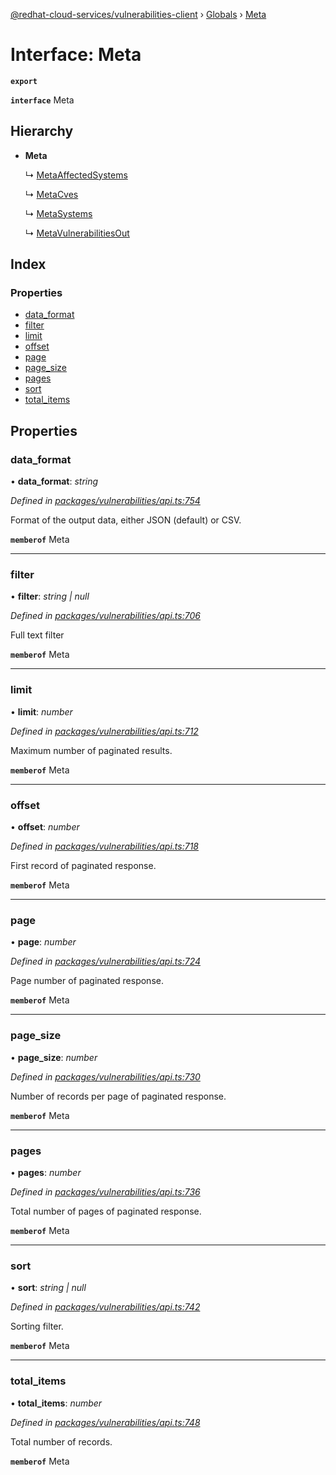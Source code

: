 [@redhat-cloud-services/vulnerabilities-client](../README.md) › [Globals](../globals.md) › [Meta](meta.md)

# Interface: Meta

**`export`** 

**`interface`** Meta

## Hierarchy

* **Meta**

  ↳ [MetaAffectedSystems](metaaffectedsystems.md)

  ↳ [MetaCves](metacves.md)

  ↳ [MetaSystems](metasystems.md)

  ↳ [MetaVulnerabilitiesOut](metavulnerabilitiesout.md)

## Index

### Properties

* [data_format](meta.md#data_format)
* [filter](meta.md#filter)
* [limit](meta.md#limit)
* [offset](meta.md#offset)
* [page](meta.md#page)
* [page_size](meta.md#page_size)
* [pages](meta.md#pages)
* [sort](meta.md#sort)
* [total_items](meta.md#total_items)

## Properties

###  data_format

• **data_format**: *string*

*Defined in [packages/vulnerabilities/api.ts:754](https://github.com/RedHatInsights/javascript-clients/blob/master/packages/vulnerabilities/api.ts#L754)*

Format of the output data, either JSON (default) or CSV.

**`memberof`** Meta

___

###  filter

• **filter**: *string | null*

*Defined in [packages/vulnerabilities/api.ts:706](https://github.com/RedHatInsights/javascript-clients/blob/master/packages/vulnerabilities/api.ts#L706)*

Full text filter

**`memberof`** Meta

___

###  limit

• **limit**: *number*

*Defined in [packages/vulnerabilities/api.ts:712](https://github.com/RedHatInsights/javascript-clients/blob/master/packages/vulnerabilities/api.ts#L712)*

Maximum number of paginated results.

**`memberof`** Meta

___

###  offset

• **offset**: *number*

*Defined in [packages/vulnerabilities/api.ts:718](https://github.com/RedHatInsights/javascript-clients/blob/master/packages/vulnerabilities/api.ts#L718)*

First record of paginated response.

**`memberof`** Meta

___

###  page

• **page**: *number*

*Defined in [packages/vulnerabilities/api.ts:724](https://github.com/RedHatInsights/javascript-clients/blob/master/packages/vulnerabilities/api.ts#L724)*

Page number of paginated response.

**`memberof`** Meta

___

###  page_size

• **page_size**: *number*

*Defined in [packages/vulnerabilities/api.ts:730](https://github.com/RedHatInsights/javascript-clients/blob/master/packages/vulnerabilities/api.ts#L730)*

Number of records per page of paginated response.

**`memberof`** Meta

___

###  pages

• **pages**: *number*

*Defined in [packages/vulnerabilities/api.ts:736](https://github.com/RedHatInsights/javascript-clients/blob/master/packages/vulnerabilities/api.ts#L736)*

Total number of pages of paginated response.

**`memberof`** Meta

___

###  sort

• **sort**: *string | null*

*Defined in [packages/vulnerabilities/api.ts:742](https://github.com/RedHatInsights/javascript-clients/blob/master/packages/vulnerabilities/api.ts#L742)*

Sorting filter.

**`memberof`** Meta

___

###  total_items

• **total_items**: *number*

*Defined in [packages/vulnerabilities/api.ts:748](https://github.com/RedHatInsights/javascript-clients/blob/master/packages/vulnerabilities/api.ts#L748)*

Total number of records.

**`memberof`** Meta
